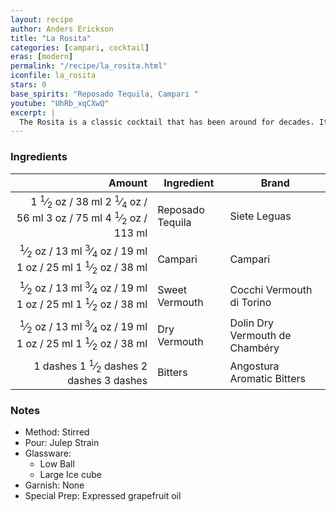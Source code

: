 ```yaml
---
layout: recipe
author: Anders Erickson
title: "La Rosita"
categories: [campari, cocktail]
eras: [modern]
permalink: "/recipe/la_rosita.html"
iconfile: la_rosita
stars: 0
base_spirits: "Reposado Tequila, Campari "
youtube: "UhRb_xqCXwQ"
excerpt: |
  The Rosita is a classic cocktail that has been around for decades. It is a tequila-based drink that is similar to a Negroni, but with a few key differences. The Rosita uses equal parts tequila, Campari, and a blend of sweet and dry vermouth. It is typically garnished with an orange twist.
---
```


### Ingredients

| Amount | Ingredient       | Brand                          |
| -----: | ---------------- | ------------------------------ |
| <span class="onex active">1 <sup>1</sup>&frasl;<sub>2</sub> oz  / 38 ml</span> <span class="onehalfx">2 <sup>1</sup>&frasl;<sub>4</sub> oz  / 56 ml</span> <span class="twox">3 oz  / 75 ml</span> <span class="threex">4 <sup>1</sup>&frasl;<sub>2</sub> oz  / 113 ml</span>| Reposado Tequila | Siete Leguas                   |
| <span class="onex active"> <sup>1</sup>&frasl;<sub>2</sub> oz  / 13 ml</span> <span class="onehalfx"> <sup>3</sup>&frasl;<sub>4</sub> oz  / 19 ml</span> <span class="twox">1 oz  / 25 ml</span> <span class="threex">1 <sup>1</sup>&frasl;<sub>2</sub> oz  / 38 ml</span>| Campari          | Campari                        |
| <span class="onex active"> <sup>1</sup>&frasl;<sub>2</sub> oz  / 13 ml</span> <span class="onehalfx"> <sup>3</sup>&frasl;<sub>4</sub> oz  / 19 ml</span> <span class="twox">1 oz  / 25 ml</span> <span class="threex">1 <sup>1</sup>&frasl;<sub>2</sub> oz  / 38 ml</span>| Sweet Vermouth   | Cocchi Vermouth di Torino      |
| <span class="onex active"> <sup>1</sup>&frasl;<sub>2</sub> oz  / 13 ml</span> <span class="onehalfx"> <sup>3</sup>&frasl;<sub>4</sub> oz  / 19 ml</span> <span class="twox">1 oz  / 25 ml</span> <span class="threex">1 <sup>1</sup>&frasl;<sub>2</sub> oz  / 38 ml</span>| Dry Vermouth     | Dolin Dry Vermouth de Chambéry |
| <span class="onex active">1 dashes</span> <span class="onehalfx">1 <sup>1</sup>&frasl;<sub>2</sub> dashes</span> <span class="twox">2 dashes</span> <span class="threex">3 dashes</span>| Bitters          | Angostura Aromatic Bitters     |

### Notes

- Method: Stirred
- Pour: Julep Strain
- Glassware:
  - Low Ball
  - Large Ice cube
- Garnish: None
- Special Prep: Expressed grapefruit oil

    
<script type="application/ld+json">
{
  "": "https://schema.org",
  "": "Recipe",
  "author": "{{ page.author }}",
  "description": "{{ page.excerpt }}",
  "image": "{% for ingredient in site.data[page.iconfile].images.ingredient limit: 1 %}{{ ingredient.url }}{% endfor %}",
  "recipeIngredient": [
    "1.5 oz Reposado Tequila",
  "0.5 oz Campari         ",
  "0.5 oz Sweet Vermouth  ",
  "0.5 oz Dry Vermouth    ",
  "1 dash Bitters         ",
],
  "name": "{{ page.title }}",
  "recipeInstructions": "
- Method: Stirred
- Pour: Julep Strain
- Glassware:
  - Low Ball
  - Large Ice cube
- Garnish: None
- Special Prep: Expressed grapefruit oil
",
  "recipeYield": "1 cocktail",
}
</script>

    